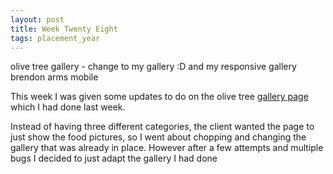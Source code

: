 ```yaml
---
layout: post
title: Week Twenty Eight
tags: placement_year
---
```

olive tree gallery - change to my gallery :D and my responsive gallery
brendon arms mobile

This week I was given some updates to do on the olive tree [gallery page](http://olivetreebude.co.uk/gallery) which I had done last week.

Instead of having three different categories, the client wanted the page to just show the food pictures, so I went about chopping and changing the gallery that was already in place. However after a few attempts and multiple bugs I decided to just adapt the gallery I had done